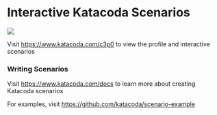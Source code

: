 # Interactive Katacoda Scenarios

[![](http://shields.katacoda.com/katacoda/c3p0/count.svg)](https://www.katacoda.com/c3p0 "Get your profile on Katacoda.com")

Visit https://www.katacoda.com/c3p0 to view the profile and interactive scenarios

### Writing Scenarios
Visit https://www.katacoda.com/docs to learn more about creating Katacoda scenarios

For examples, visit https://github.com/katacoda/scenario-example
